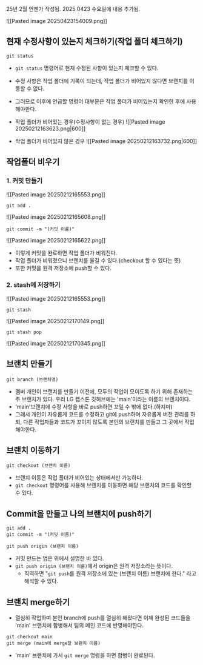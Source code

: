 25년 2월 언젠가 작성됨.
2025 0423 수요일에 내용 추가됨.


![[Pasted image 20250423154009.png]]



## 현재 수정사항이 있는지 체크하기(작업 폴더 체크하기)
```
git status
```
- `git status` 명령어로 현재 수정된 사항이 있는지 체크할 수 있다.
- 수정 사항은 작업 폴더에 기록이 되는데, 작업 폴더가 비어있지 않다면 브랜치를 이동할 수 없다.
- 그러므로 이후에 언급할 명령어 대부분은 작업 폴더가 비어있는지 확인한 후에 사용해야한다.

- 작업 폴더가 비어있는 경우(수정사항이 없는 경우)
![[Pasted image 20250212163623.png|600]]

- 작업 폴더가 비어있지 않은 경우
![[Pasted image 20250212163732.png|600]]

## 작업폴더 비우기
### 1. 커밋 만들기

![[Pasted image 20250212165553.png]]


```
git add .
```
![[Pasted image 20250212165608.png]]

```
git commit -m "(커밋 이름)"
```
![[Pasted image 20250212165622.png]]

- 이렇게 커밋을 완료하면 작업 폴더가 비워진다.
- 작업 폴더가 비워졌으니 브랜치를 올길 수 있다.(checkout 할 수 있다는 뜻)
- 또한 커밋을 원격 저장소에 push할 수 있다.

### 2. stash에 저장하기

![[Pasted image 20250212165553.png]]

```
git stash
```
![[Pasted image 20250212170149.png]]

```
git stash pop
```
![[Pasted image 20250212170345.png]]
## 브랜치 만들기
```
git branch (브랜치명)
```
- 멤버 개인이 브랜치를 만들기 이전에, 모두의 작업이 모이도록 하기 위해 존재하는 주 브랜치가 있다. 우리 LG 캡스톤 깃허브에는 'main'이라는 이름의 브랜치이다.
- 'main'브랜치에 수정 사항을 바로 push하면 꼬일 수 밖에 없다.(하지마)
- 그래서 개인이 자유롭게 코드를 수정하고 git에 push하며 자유롭게 버전 관리를 하되, 다른 작업자들과 코드가 꼬이지 않도록 본인의 브랜치를 만들고 그 곳에서 작업해야한다.


## 브랜치 이동하기
```
git checkout (브랜치 이름)
```
- 브랜치 이동은 작업 폴더가 비어있는 상태에서만 가능하다.
- `git checkout` 명령어를 사용해 브랜치를 이동하면 해당 브랜치의 코드를 확인할 수 있다.

## Commit을 만들고 나의 브랜치에 push하기
```
git add .
git commit -m "(커밋 이름)"

git push origin (브랜치 이름)
```
- 커밋 만드는 법은 위에서 설명한 바 있다.
- `git push origin (브랜치 이름)`에서 origin은 원격 저장소라는 뜻이다.
	- 직역하면 "`git push`를 원격 저장소에 있는 (브랜치 이름) 브랜치에 한다." 라고 해석할 수 있다.
	
## 브랜치 merge하기
- 열심히 작업하며 본인 branch에 push를 열심히 해왔다면 이제 완성된 코드들을 'main' 브랜치에 합병해서 팀의 메인 코드에 반영해야한다.

```
git checkout main
git merge (main에 merge할 브랜치 이름)
```
- 'main' 브랜치에 가서 `git merge` 명령을 하면 합병이 완료된다.